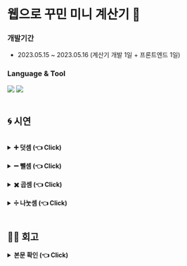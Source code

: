 # 웹으로 꾸민 미니 계산기 🔢

### 개발기간 
 - 2023.05.15 ~ 2023.05.16 (계산기 개발 1일 + 프론트엔드 1일)

### Language & Tool
<div>
	<img src="https://img.shields.io/badge/HTML5-E34F26?style=flat&logo=HTML5&logoColor=white" />
  <img src="https://img.shields.io/badge/IntelliJ-000000?style=flat&logo=intellijidea&logoColor=white" />
  </div>
<br>

## 🌀 시연

<br>

<details>
  <summary><b>➕ 덧셈 (👈 Click)</b></summary>
  <div markdown="1">
    <br>
    
  ![plus](https://github.com/teh4/MiniWebCalculator/assets/131750928/72c7faad-0665-4506-913d-34454cd236a7)
  </div>
</details>
<br>

<details>
  <summary><b>➖ 뺄셈 (👈 Click)</b></summary>
  <div markdown="1">
   <br>

  ![minus](https://github.com/teh4/MiniWebCalculator/assets/131750928/23a0654b-1864-4f51-b315-992d33c222e1)
  </div>
</details>
<br>

<details>
  <summary><b>✖️ 곱셈 (👈 Click)</b></summary>
  <div markdown="1">
   <br>

  ![multi](https://github.com/teh4/MiniWebCalculator/assets/131750928/19468b83-e049-4d66-9865-c0e88b965410)
  </div>
</details>
<br>

<details>
  <summary><b>➗ 나눗셈 (👈 Click)</b></summary>
  <div markdown="1">
   <br>

![divide](https://github.com/teh4/MiniWebCalculator/assets/131750928/5f1f7b70-fb40-4d79-8582-f423957822d6)

<br>

 **0으로 나눌 경우**  Infinty라고 표기 되도록 개발했습니다.<br>
![infinity](https://github.com/teh4/MiniWebCalculator/assets/131750928/30a48a54-a7f5-4898-b642-838c21ae0ed8)
  </div>
</details>
<br>

## ✍🏻 회고
<details>
  <summary><b>본문 확인 (👈 Click)</b></summary>
  <div markdown="1">
    <br> 개발 공부하면서 혼자 진행하게 된 첫 미니미니 프로젝트였습니다.
    <br> 미니미니 프로젝트지만 저에겐 많은 것을 깨닫게 해준 프로젝트였습니다.
    <br> HTML로만 개발한 프로젝트는 백엔드 개발과 다소 거리가 멀 수는 있으나, 프론트엔드를 공부함으로써 개발자 모드로 아주 조금이나마 한 걸음 다가섰다고 생각합니다.
    <br> 처음 진행한 프로젝트라 많이 헤매었지만 구글링을 통해 많은 자료를 참고할 수 있었고, 개발자에게 '구글링'이 어떤 의미인지 느끼게 도와준 프로젝트가 아닌가 생각합니다.
    <br> 
    <br>
    추후 시간이 된다면 계산기에서 입력한 숫자 혹은 연산 기호를 지우는 기능도 추가해서 완성하고 싶습니다.
  <br> 현재 개발한 계산기는 소수점 입력, 사칙연산, 전체 지우기 기능만 있어서 세부적인 계산 기능을 하는 계산기는 아니기에 리팩토링을 통해 완성도를 높이고 싶습니다.
    <br>
  </div>
</details>
<br>
